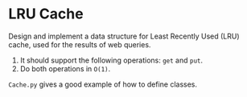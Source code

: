 # LRU Cache

Design and implement a data structure for Least Recently Used (LRU) cache, used for the results of web queries.
1. It should support the following operations: `get` and `put`. 
2. Do both operations in `O(1)`.

`Cache.py` gives a good example of how to define classes.
